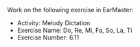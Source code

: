 Work on the following exercise in EarMaster:
- Activity: Melody Dictation
- Exercise Name: Do, Re, Mi, Fa, So, La, Ti
- Exercise Number: 6.11
